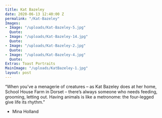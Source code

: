 ```yaml
---
title: Kat Bazeley
date: 2020-06-13 12:40:00 Z
permalink: "/Kat-Bazeley"
Images:
- Image: "/uploads/Kat-Bazeley-5.jpg"
  Quote: 
- Image: "/uploads/Kat-Bazeley-14.jpg"
  Quote: 
- Image: "/uploads/Kat-Bazeley-2.jpg"
  Quote: 
- Image: "/uploads/Kat-Bazeley-4.jpg"
  Quote: 
Extras: Toast Portraits
MainImage: "/uploads/KatBazeley-1.jpg"
layout: post
---
```


“When you’ve a menagerie of creatures – as Kat Bazeley does at her home, School
House Farm in Dorset – there’s always someone who needs feeding, grooming,
letting out. Having animals is like a metronome: the four-legged give life 
its rhythm.”

- Mina Holland